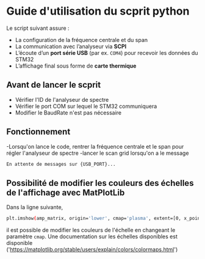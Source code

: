 # Guide d'utilisation du scprit python

Le script suivant assure :

- La configuration de la fréquence centrale et du span
- La communication avec l’analyseur via **SCPI**
- L’écoute d’un **port série USB** (par ex. `COM4`) pour recevoir les données du STM32
- L’affichage final sous forme de **carte thermique**

## Avant de lancer le scprit

- Vérifier l'ID de l'analyseur de spectre
- Vérifier le port COM sur lequel le STM32 communiquera
- Modifier le BaudRate n'est pas nécessaire

## Fonctionnement

-Lorsqu'on lance le code, rentrer la fréquence centrale et le span pour régler l'analyseur de spectre
-lancer le scan grid lorsqu'on a le message
```bash
En attente de messages sur {USB_PORT}...
```
## Possibilité de modifier les couleurs des échelles de l'affichage avec MatPlotLib

Dans la ligne suivante,
```bash
plt.imshow(amp_matrix, origin='lower', cmap='plasma', extent=[0, x_points, 0, y_points])
```
il est possible de modifier les couleurs de l'échelle en changeant le paramètre `cmap`.
Une documentation sur les échelles disponibles est disponible 
('https://matplotlib.org/stable/users/explain/colors/colormaps.html')
